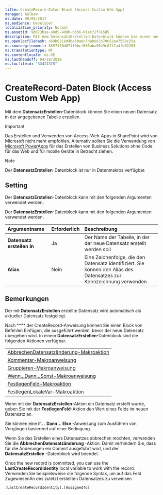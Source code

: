 ```yaml
---
title: CreateRecord-Daten Block (Access Custom Web App)
manager: kelbow
ms.date: 09/05/2017
ms.audience: Developer
localization_priority: Normal
ms.assetid: 9dd73bae-a8d5-4d8b-b356-01ac72f7e5d9
description: Mit dem DatensatzErstellen-Datenblock können Sie einen neuen Datensatz in der angegebenen Tabelle erstellen.
ms.openlocfilehash: d89b62180dbe50a0c7dab862b70062a47558c25a
ms.sourcegitcommit: 8657170d071f9bcf680aba50b9c07f2a4fb82283
ms.translationtype: MT
ms.contentlocale: de-DE
ms.lasthandoff: 04/28/2019
ms.locfileid: "33421375"
---
```

# <a name="createrecord-data-block-access-custom-web-app"></a>CreateRecord-Daten Block (Access Custom Web App)

Mit dem **DatensatzErstellen**-Datenblock können Sie einen neuen Datensatz in der angegebenen Tabelle erstellen. 
  
> [!IMPORTANT]
> Das Erstellen und Verwenden von Access-Web-Apps in SharePoint wird von Microsoft nicht mehr empfohlen. Alternativ sollten Sie die Verwendung von [Microsoft PowerApps](https://powerapps.microsoft.com/en-us/) für das Erstellen von Business Solutions ohne Code für das Web und für mobile Geräte in Betracht ziehen. 
  
> [!NOTE]
> Der **DatensatzErstellen**-Datenblock ist nur in Datenmakros verfügbar. 
  
## <a name="setting"></a>Setting

Der **DatensatzErstellen**-Datenblock kann mit den folgenden Argumenten verwendet werden. 
  
Der **DatensatzErstellen**-Datenblock kann mit den folgenden Argumenten verwendet werden. 
  
|**Argumentname**|**Erforderlich**|**Beschreibung**|
|:-----|:-----|:-----|
|**Datensatz erstellen in** <br/> |Ja  <br/> |Der Name der Tabelle, in der der neue Datensatz erstellt werden soll  <br/> |
|**Alias** <br/> |Nein  <br/> |Eine Zeichenfolge, die den Datensatz identifiziert. Sie können den Alias des Datensatzes zur Kennzeichnung verwenden  <br/> |
   
## <a name="remarks"></a>Bemerkungen

Der mit **DatensatzErstellen** erstellte Datensatz wird automatisch als aktueller Datensatz festgelegt. 
  
Nach **** der CreateRecord-Anweisung können Sie einen Block von Befehlen Einfügen, die ausgeführt werden, bevor der neue Datensatz übergeben wird. In einem **DatensatzErstellen**-Datenblock sind die folgenden Aktionen verfügbar. 
  
||
|:-----|
|[AbbrechenDatensatzänderung-Makroaktion](cancelrecordchange-macro-action-access-custom-web-app.md) <br/> |
|[Kommentar-Makroanweisung](comment-macro-block-access-custom-web-app.md) <br/> |
|[Gruppieren-Makroanweisung](group-macro-block-access-custom-web-app.md) <br/> |
|[Wenn...Dann...Sonst-Makroanweisung](ifthenelse-macro-block-access-custom-web-app.md) <br/> |
|[FestlegenFeld-Makroaktion](setfield-macro-action-access-custom-web-app.md) <br/> |
|[FestlegenLokaleVar-Makroaktion](setlocalvar-macro-action-access-custom-web-app.md) <br/> |
   
Wenn mit der **DatensatzErstellen**-Aktion ein Datensatz erstellt wurde, geben Sie mit der **FestlegenFeld**-Aktion den Wert eines Felds im neuen Datensatz an. 
  
Sie können eine if.. **. Dann... Else** -Anweisung zum Ausführen von Vorgängen basierend auf einer Bedingung. 
  
Wenn Sie das Erstellen eines Datensatzes abbrechen möchten, verwenden Sie die **AbbrechenDatensatzänderung** -Aktion. Damit verhindern Sie, dass für die Änderungen ein Commit ausgeführt wird, und der **DatensatzErstellen** -Datenblock wird beendet. 
  
Once the new record is committed, you can use the **LastCreateRecordIdentity** local variable to work with the record. Verwenden Sie beispielsweise die folgende Syntax, um auf das Feld ZugewiesenAn des zuletzt erstellten Datensatzes zu verweisen. 
  
`[LastCreateRecordIdentity].[AssignedTo]`


